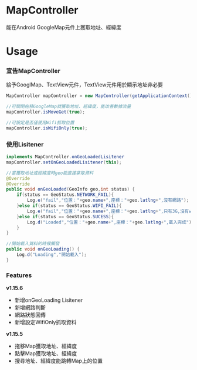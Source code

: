 # MapController

能在Android GoogleMap元件上獲取地址、經緯度

# Usage

### 宣告MapController

給予GooglMap、TextView元件，TextView元件用於顯示地址非必要
```java
MapController mapController = new MapController(getApplicationContext(),mMap,show);

//可關閉拖移GoogleMap就獲取地址、經緯度，能改善數據流量
mapController.isMoveGet(true);

//可設定是否僅使用Wifi抓取位置
mapController.isWifiOnly(true);
```


### 使用Lisitener

```java
implements MapController.onGeoLoadedLisitener
mapController.setOnGeoLoadedLisitener(this);

//當獲取地址或經緯度時geo能直接拿取資料
@Override
@Override
public void onGeoLoaded(GeoInfo geo,int status) {
    if(status == GeoStatus.NETWORK_FAIL){
        Log.e("fail","位置："+geo.name+",座標："+geo.latlng+",沒有網路");
    }else if(status == GeoStatus.WIFI_FAIL){
        Log.e("fail","位置："+geo.name+",座標："+geo.latlng+",只有3G,沒有wifi");
    }else if(status == GeoStatus.SUCESS){
        Log.d("Loaded","位置："+geo.name+",座標："+geo.latlng+",載入完成");
    }
}

//開始載入資料的時候觸發
public void onGeoLoading() {
    Log.d("Loading","開始載入");
}
```
### Features

**v1.15.6**
* 新增onGeoLoading Lisitener
* 新增網路判斷
* 網路狀態回傳
* 新增設定WifiOnly抓取資料

**v1.15.5**
* 拖移Map獲取地址、經緯度
* 點擊Map獲取地址、經緯度
* 搜尋地址、經緯度能跳轉Map上的位置